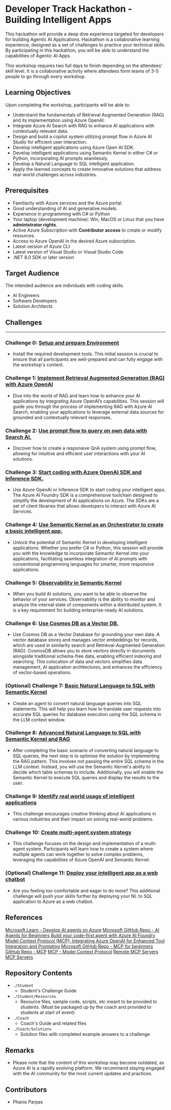 # Developer Track Hackathon - Building Intelligent Apps

This hackathon will provide a deep dive experience targeted for developers for building Agentic AI Applications. Hackathon is a collaborative learning experience, designed as a set of challenges to practice your technical skills. By participating in this hackathon, you will be able to understand the capabilities of Agentic AI Apps.

This workshop requires two full days to finish depending on the attendees' skill level. It is a collaborative activity where attendees form teams of 3-5 people to go through every workshop.
  
## Learning Objectives
Upon completing the workshop, participants will be able to:
- Understand the fundamentals of Retrieval Augmented Generation (RAG) and its implementation using Azure OpenAI.
- Integrate Azure AI Search with RAG to enhance AI applications with contextually relevant data.
- Design and build a copilot system utilizing prompt flow in Azure AI Studio for efficient user interaction.
- Develop intelligent applications using Azure Open AI SDK.
- Develop intelligent applications using Semantic Kernel in either C# or Python, incorporating AI prompts seamlessly.
- Develop a Natural Language to SQL intelligent application.
- Apply the learned concepts to create innovative solutions that address real-world challenges across industries.
  
## Prerequisites
- Familiarity with Azure services and the Azure portal.
- Good understanding of AI and generative models.
- Experience in programming with C# or Python
- Your laptop (development machine): Win, MacOS or Linux that you have **administrator rights**.
- Active Azure Subscription with **Contributor access** to create or modify resources.
- Access to Azure OpenAI in the desired Azure subscription.
- Latest version of Azure CLI
- Latest version of Visual Studio or Visual Studio Code
- .NET 8.0 SDK or later version

## Target Audience
The intended audience are individuals with coding skills.
- AI Engineers
- Software Developers
- Solution Architects

## Challenges

---

### Challenge 0: **[Setup and prepare Environment](Student/Challenge-00.md)**

- Install the required development tools. This initial session is crucial to ensure that all participants are well-prepared and can fully engage with the workshop's content.

### Challenge 1: **[Implement Retrieval Augmented Generation (RAG) with Azure OpenAI](Student/Challenge-01.md)**

- Dive into the world of RAG and learn how to enhance your AI applications by integrating Azure OpenAI’s capabilities. This session will guide you through the process of implementing RAG with Azure AI Search, enabling your applications to leverage external data sources for grounded and contextually relevant responses.

### Challenge 2: **[Use prompt flow to query on own data with Search AI.](Student/Challenge-02.md)**

- Discover how to create a responsive QnA system using prompt flow, allowing for intuitive and efficient user interactions with your AI solutions.

### Challenge 3: **[Start coding with Azure OpenAI SDK and Inference SDK.](Student/Challenge-03.md)**

- Use Azure OpenAI or Inference SDK to start coding your intelligent apps. The Azure AI Foundry SDK is a comprehensive toolchain designed to simplify the development of AI applications on Azure. The SDKs are a set of client libraries that allows developers to interact with Azure AI Services.

### Challenge 4: **[Use Semantic Kernel as an Orchestrator to create a basic intelligent app.](Student/Challenge-04.md)**

- Unlock the potential of Semantic Kernel in developing intelligent applications. Whether you prefer C# or Python, this session will provide you with the knowledge to incorporate Semantic Kernel into your applications, facilitating seamless integration of AI prompts with conventional programming languages for smarter, more responsive applications.

### Challenge 5: **[Observability in Semantic Kernel](Student/Challenge-05.md)**

- When you build AI solutions, you want to be able to observe the behavior of your services. Observability is the ability to monitor and analyze the internal state of components within a distributed system. It is a key requirement for building enterprise-ready AI solutions.

### Challenge 6: **[Use Cosmos DB as a Vector DB.](Student/Challenge-06.md)**

- Use Cosmos DB as a Vector Database for grounding your own data. A vector database stores and manages vector embeddings for records, which are used in similarity search and Retrieval-Augmented Generation (RAG). CosmosDB allows you to store vectors directly in documents alongside traditional schema-free data, enabling efficient indexing and searching. This colocation of data and vectors simplifies data management, AI application architectures, and enhances the efficiency of vector-based operations.

### (Optional) Challenge 7: **[Basic Natural Language to SQL with Semantic Kernel](Student/Challenge-07.md)**

- Create an agent to convert natural language queries into SQL statements. This will help you learn how to translate user requests into accurate SQL queries for database execution using the SQL schema in the LLM context window.

### Challenge 8: **[Advanced Natural Language to SQL with Semantic Kernel and RAG](Student/Challenge-08.md)**

- After completing the basic scenario of converting natural language to SQL queries, the next step is to optimise the solution by implementing the RAG pattern. This involves not passing the entire SQL schema in the LLM context. Instead, you will use the Semantic Kernel's ability to decide which table schemas to include. Additionally, you will enable the Semantic Kernel to execute SQL queries and display the results to the user.

### Challenge 9: **[Identify real world usage of intelligent applications](Student/Challenge-09.md)**

- This challenge encourages creative thinking about AI applications in various industries and their impact on solving real-world problems.

### Challenge 10: **[Create multi-agent system strategy](Student/Challenge-10.md)**

- This challenge focuses on the design and implementation of a multi-agent system. Participants will learn how to create a system where multiple agents can work together to solve complex problems, leveraging the capabilities of Azure OpenAI and Semantic Kernel.

### (Optional) Challenge 11: **[Deploy your intelligent app as a web chatbot](Student/Challenge-11.md)**

- Are you feeling too comfortable and eager to do more? This additional challenge will push your skills further by deploying your NL to SQL application to Azure as a web chatbot.

## References
[Microsoft Learn - Develop AI agents on Azure](https://learn.microsoft.com/en-us/training/paths/develop-ai-agents-on-azure/)
[Microsoft GitHub Repo - AI Agents for Beginners](https://github.com/microsoft/ai-agents-for-beginners)
[Build your code-first agent with Azure AI Foundry](https://microsoft.github.io/build-your-first-agent-with-azure-ai-agent-service-workshop/lab-1-function_calling/)
[Model Context Protocol (MCP): Integrating Azure OpenAI for Enhanced Tool Integration and Prompting](https://techcommunity.microsoft.com/blog/azure-ai-services-blog/model-context-protocol-mcp-integrating-azure-openai-for-enhanced-tool-integratio/4393788)
[Microsoft GitHub Repo - MCP for beginners](https://github.com/microsoft/mcp-for-beginners)
[GitHub Repo - MCP](https://github.com/modelcontextprotocol)
[MCP - Model Context Protocol](https://modelcontextprotocol.io/docs/getting-started/intro)
[Remote MCP Servers](https://mcpservers.org/remote-mcp-servers)
[MCP Servers](https://github.com/modelcontextprotocol/servers)
## Repository Contents

- `./Student`
  - Student's Challenge Guide
- `./Student/Resources`
  - Resource files, sample code, scripts, etc meant to be provided to students. (Must be packaged up by the coach and provided to students at start of event)
- `./Coach`
  - Coach's Guide and related files
- `./Coach/Solutions`
  - Solution files with completed example answers to a challenge

## Remarks
- Please note that the content of this workshop may become outdated, as Azure AI is a rapidly evolving platform. We recommend staying engaged with the AI community for the most current updates and practices.
    
## Contributors
- Phanis Parpas
